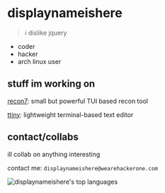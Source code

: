 # displaynameishere
> i dislike jquery
* coder
* hacker
* arch linux user
## stuff im working on
[recon7](https://github.com/displaynameishere/recon7): small but powerful TUI based recon tool

[ttiny](https://github.com/displaynameishere/ttiny): lightweight terminal-based text editor
## contact/collabs
ill collab on anything interesting

contact me: `displaynameishere@wearehackerone.com`

![displaynameishere's top languages](https://github-readme-stats.vercel.app/api/top-langs/?username=displaynameishere&theme=black-lime)
